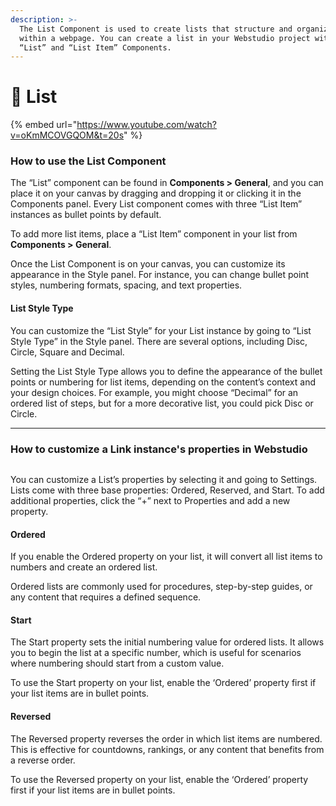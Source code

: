 ```yaml
---
description: >-
  The List Component is used to create lists that structure and organize content
  within a webpage. You can create a list in your Webstudio project with the
  “List” and “List Item” Components.
---
```


# 📃 List

{% embed url="https://www.youtube.com/watch?v=oKmMCOVGQOM&t=20s" %}

### How to use the List Component

The “List” component can be found in **Components > General**, and you can place it on your canvas by dragging and dropping it or clicking it in the Components panel. Every List component comes with three “List Item” instances as bullet points by default.

To add more list items, place a “List Item” component in your list from **Components > General**.

Once the List Component is on your canvas, you can customize its appearance in the Style panel. For instance, you can change bullet point styles, numbering formats, spacing, and text properties.

#### List Style Type

You can customize the “List Style” for your List instance by going to “List Style Type” in the Style panel. There are several options, including Disc, Circle, Square and Decimal.

Setting the List Style Type allows you to define the appearance of the bullet points or numbering for list items, depending on the content’s context and your design choices. For example, you might choose “Decimal” for an ordered list of steps, but for a more decorative list, you could pick Disc or Circle.

***

### How to customize a Link instance's properties in Webstudio

<figure><img src="../../.gitbook/assets/List_Component_Article_Image_KbSE_DHwgNmwowMkgT7Sy.avif" alt=""><figcaption></figcaption></figure>

You can customize a List’s properties by selecting it and going to Settings. Lists come with three base properties: Ordered, Reserved, and Start. To add additional properties, click the “+” next to Properties and add a new property.

#### Ordered

If you enable the Ordered property on your list, it will convert all list items to numbers and create an ordered list.

Ordered lists are commonly used for procedures, step-by-step guides, or any content that requires a defined sequence.

#### Start

The Start property sets the initial numbering value for ordered lists. It allows you to begin the list at a specific number, which is useful for scenarios where numbering should start from a custom value.

To use the Start property on your list, enable the ‘Ordered’ property first if your list items are in bullet points.

#### Reversed

The Reversed property reverses the order in which list items are numbered. This is effective for countdowns, rankings, or any content that benefits from a reverse order.

To use the Reversed property on your list, enable the ‘Ordered’ property first if your list items are in bullet points.
